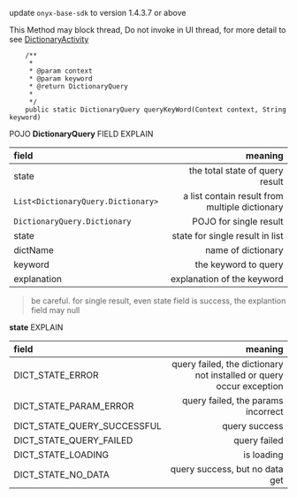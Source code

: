 update `onyx-base-sdk` to version 1.4.3.7 or above


This Method may block thread, Do not invoke in UI thread, for more detail to see [DictionaryActivity](../app/sample/src/main/java/com/onyx/android/sample/DictionaryActivity.java)

```
    /**
     * 
     * @param context  
     * @param keyword
     * @return DictionaryQuery
     *         
     */
    public static DictionaryQuery queryKeyWord(Context context, String keyword)
```

POJO **DictionaryQuery**  FIELD EXPLAIN


| field |  meaning |
|:--|--:|
| state | the total state of query result |
| `List<DictionaryQuery.Dictionary>` | a list contain result from multiple dictionary |
| `DictionaryQuery.Dictionary` | POJO for single result |
| state | state for single result in list |
| dictName | name of dictionary |
| keyword | the keyword to query |
| explanation | explanation of the keyword | 

> be careful. for single result, even state field is success, the explantion field may null

**state** EXPLAIN


| field | meaning |
|:--|--:|
| DICT_STATE_ERROR | query failed, the dictionary not installed or query occur exception |
| DICT_STATE_PARAM_ERROR | query failed, the params incorrect |
| DICT_STATE_QUERY_SUCCESSFUL | query success |
| DICT_STATE_QUERY_FAILED | query failed |
| DICT_STATE_LOADING | is loading |
| DICT_STATE_NO_DATA | query success, but no data get |


